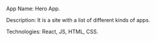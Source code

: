 App Name: Hero App.

Description: It is a site with a list of different kinds of apps.

Technologies: React, JS, HTML, CSS.